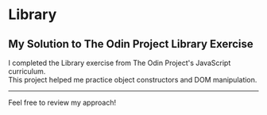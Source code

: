 # Library
## My Solution to The Odin Project Library Exercise

I completed the Library exercise from The Odin Project's JavaScript curriculum.  
This project helped me practice object constructors and DOM manipulation.


---
Feel free to review my approach!
